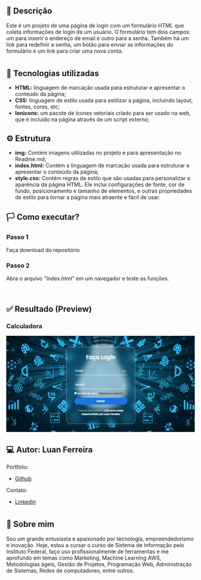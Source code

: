 ## 🧾 Descrição

Este é um projeto de uma página de login com um formulário HTML que coleta informações de login de um usuário. O formulário tem dois campos: um para inserir o endereço de email e outro para a senha. Também há um link para redefinir a senha, um botão para enviar as informações do formulário e um link para criar uma nova conta. 

<h1>

## 🔌 Tecnologias utilizadas

- **HTML:** linguagem de marcação usada para estruturar e apresentar o conteúdo da página;
- **CSS:** linguagem de estilo usada para estilizar a página, incluindo layout, fontes, cores, etc;
- **Ionicons:** um pacote de ícones vetoriais criado para ser usado na web, que é incluído na página através de um script externo;

## ⚙️ Estrutura

- **img:** Contém imagens utilizadas no projeto e para apresentação no Readme.md;
- **index.html:** Contém a linguagem de marcação usada para estruturar e apresentar o conteúdo da página;
- **style.css:** Contém regras de estilo que são usadas para personalizar a aparência da página HTML. Ele inclui configurações de fonte, cor de fundo, posicionamento e tamanho de elementos, e outras propriedades de estilo para tornar a página mais atraente e fácil de usar.

## 🏳️ Como executar?

### **Passo 1**
Faça download do repositório

### **Passo 2**
Abra o arquivo "Index.html" em um navegador e teste as funções.

<br>

## ✅ Resultado (Preview)

### **Calculadora**
<img src="img/login.gif">

<br>

## 💻 Autor: Luan Ferreira

Portfólio:
- [Github](https://github.com/fluanbrito)

Contato:
- [Linkedin](https://www.linkedin.com/in/luanferreirab/)

<h1>

## 🚀 Sobre mim
Sou um grande entusiasta e apaixonado por tecnologia, empreendedorismo e inovação. Hoje, estou a cursar o curso de Sistema de Informação pelo Instituto Federal, faço uso profissionalmente de ferramentas e me aprofundo em temas como Marketing, Machine Learning AWS, Metodologias ágeis, Gestão de Projetos, Programação Web, Administração de Sistemas, Redes de computadores, entre outros.